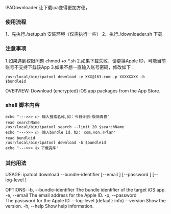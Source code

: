 

IPADownloader 让下载ipa变得更加方便，

### 使用流程 
1、先执行./setup.sh 安装环境（仅需执行一些）
2、执行./downloader.sh 下载

### 注意事项
1.如果遇到权限问题 chmod +x *.sh
2.如果下载失败，请更换Apple ID，可能当前账号不支持下载该App
3.如果不想一直输入账号密码，修改如下：

```
/usr/local/bin/ipatool download -e XXX@163.com -p XXXXXXXX -b $bundleid
```
OVERVIEW: Download (encrypted) iOS app packages from the App Store.
### shell 脚本内容
```
echo "--->>> 👉️ 输入搜索名称,如：今日计划-极简青春"
read searchName
/usr/local/bin/ipatool search --limit 20 $searchName
echo "--->>> 👉️ 输入bundle id，如： com.von.TPlan"
read bundleid
/usr/local/bin/ipatool download -b $bundleid
echo "--->>> 👍 下载完毕"
```
### 其他用法

USAGE: ipatool download --bundle-identifier <bundle-identifier> [--email <email>] [--password <password>] [--log-level <log-level>]

OPTIONS:
  -b, --bundle-identifier <bundle-identifier>
                          The bundle identifier of the target iOS app. 
  -e, --email <email>     The email address for the Apple ID. 
  -p, --password <password>
                          The password for the Apple ID. 
  --log-level <log-level> (default: info)
  --version               Show the version.
  -h, --help              Show help information.
